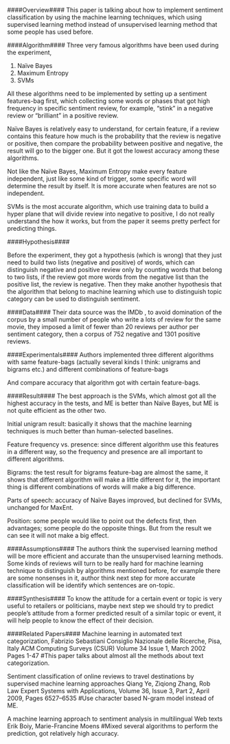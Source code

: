 ####Overview####
This paper is talking about how to implement sentiment classification by using the machine learning techniques, which using supervised learning method instead of unsupervised learning method that some people has used before.

####Algorithm####
Three very famous algorithms have been used during the experiment, 

1.	Naïve Bayes
2.	Maximum Entropy
3.	SVMs

All these algorithms need to be implemented by setting up a sentiment features-bag first, which collecting some words or phases that got high frequency in specific sentiment review, for example, “stink” in a negative review or “brilliant” in a positive review.

Naïve Bayes is relatively easy to understand, for certain feature, if a review contains this feature how much is the probability that the review is negative or positive, then compare the probability between positive and negative, the result will go to the bigger one. But it got the lowest accuracy among these algorithms.

Not like the Naïve Bayes, Maximum Entropy make every feature independent, just like some kind of trigger, some specific word will determine the result by itself. It is more accurate when features are not so independent.

SVMs is the most accurate algorithm, which use training data to build a hyper plane that will divide review into negative to positive, I do not really understand the how it works, but from the paper it seems pretty perfect for predicting things.


####Hypothesis####

Before the experiment, they got a hypothesis (which is wrong) that they just need to build two lists (negative and positive) of words, which can distinguish negative and positive review only by counting words that belong to two lists, if the review got more words from the negative list than the positive list, the review is negative.
Then they make another hypothesis that the algorithm that belong to machine learning which use to distinguish topic category can be used to distinguish sentiment.

####Data####
Their data source was the IMDb , to avoid domination of the corpus by a small number of people who write a lots of review for the same movie, they imposed a limit of fewer than 20 reviews per author per sentiment category, then a corpus of 752 negative and 1301 positive reviews.

####Experimentals####
Authors implemented three different algorithms with same feature-bags (actually several kinds I think: unigrams and bigrams etc.) and different combinations of feature-bags

And compare accuracy that algorithm got with certain feature-bags.

####Result####
The best approach is the SVMs, which almost got all the highest accuracy in the tests, and ME is better than Naïve Bayes, but ME is not quite efficient as the other two.

Initial unigram result: basically it shows that the machine learning techniques is much better than human-selected baselines.

Feature frequency vs. presence: since different algorithm use this features in a different way, so the frequency and presence are all important to different algorithms.

Bigrams: the test result for bigrams feature-bag are almost the same, it shows that different algorithm will make a little different for it, the important thing is different combinations of words will make a big difference.

Parts of speech: accuracy of Naïve Bayes improved, but declined for SVMs, unchanged for MaxEnt.

Position: some people would like to point out the defects first, then advantages; some people do the opposite things. But from the result we can see it will not make a big effect. 

####Assumptions####
The authors think the supervised learning method will be more efficient and accurate than the unsupervised learning methods.
Some kinds of reviews will turn to be really hard for machine learning technique to distinguish by algorithms mentioned before, for example there are some nonsenses in it, author think next step for more accurate classification will be identify which sentences are on-topic.

####Synthesis#### 
To know the attitude for a certain event or topic is very useful to retailers or politicians, maybe next step we should try to predict people’s attitude from a former predicted result of a similar topic or event, it will help people to know the effect of their decision.

####Related Papers####
Machine learning in automated text categorization, 
Fabrizio Sebastiani	Consiglio Nazionale delle Ricerche, Pisa, Italy
ACM Computing Surveys (CSUR) Volume 34 Issue 1, March 2002 
Pages 1-47
#This paper talks about almost all the methods about text categorization.


Sentiment classification of online reviews to travel destinations by supervised machine learning approaches
Qiang Ye, Ziqiong Zhang, Rob Law
Expert Systems with Applications, Volume 36, Issue 3, Part 2, April 2009, Pages 6527–6535
#Use character based N-gram model instead of ME.

A machine learning approach to sentiment analysis in multilingual Web texts
Erik Boiy, Marie-Francine Moens
#Mixed several algorithms to perform the prediction, got relatively high accuracy.

